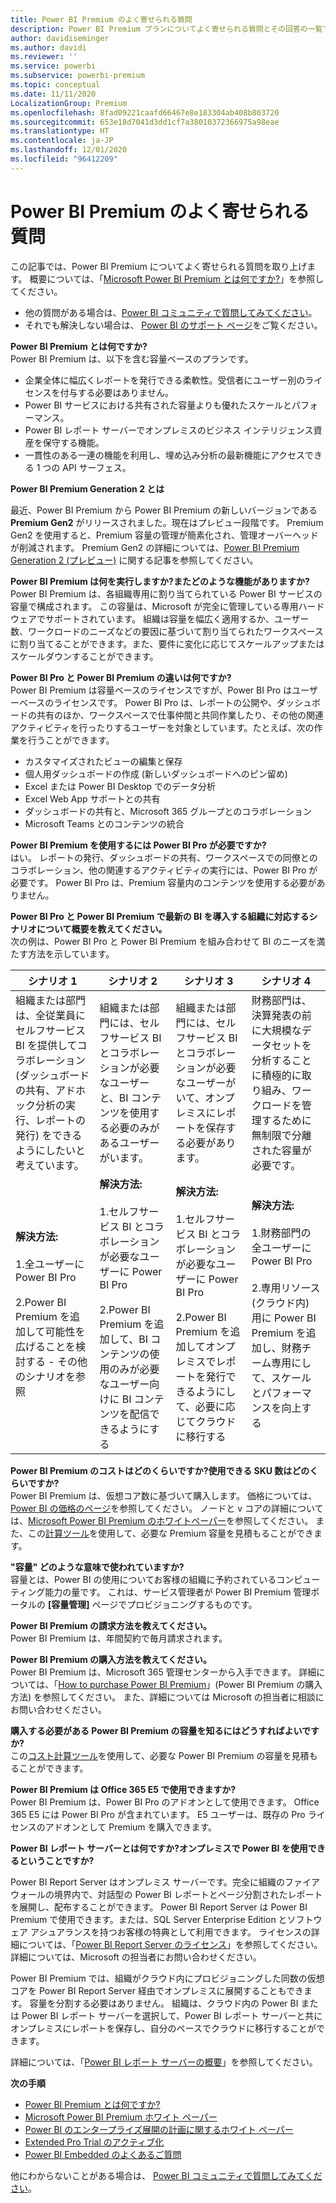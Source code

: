 ```yaml
---
title: Power BI Premium のよく寄せられる質問
description: Power BI Premium プランについてよく寄せられる質問とその回答の一覧です。
author: davidiseminger
ms.author: davidi
ms.reviewer: ''
ms.service: powerbi
ms.subservice: powerbi-premium
ms.topic: conceptual
ms.date: 11/11/2020
LocalizationGroup: Premium
ms.openlocfilehash: 8fad09221caafd66467e8e183304ab408b803720
ms.sourcegitcommit: 653e18d7041d3dd1cf7a38010372366975a98eae
ms.translationtype: HT
ms.contentlocale: ja-JP
ms.lasthandoff: 12/01/2020
ms.locfileid: "96412209"
---
```

# <a name="power-bi-premium-faq"></a>Power BI Premium のよく寄せられる質問

この記事では、Power BI Premium についてよく寄せられる質問を取り上げます。 概要については、「[Microsoft Power BI Premium とは何ですか?](service-premium-what-is.md)」を参照してください。

* 他の質問がある場合は、[Power BI コミュニティで質問してみてください](https://community.powerbi.com/)。
* それでも解決しない場合は、 [Power BI のサポート ページ](https://powerbi.microsoft.com/support/)をご覧ください。

**Power BI Premium とは何ですか?**  
Power BI Premium は、以下を含む容量ベースのプランです。

* 企業全体に幅広くレポートを発行できる柔軟性。受信者にユーザー別のライセンスを付与する必要はありません。
* Power BI サービスにおける共有された容量よりも優れたスケールとパフォーマンス。
* Power BI レポート サーバーでオンプレミスのビジネス インテリジェンス資産を保守する機能。
* 一貫性のある一連の機能を利用し、埋め込み分析の最新機能にアクセスできる 1 つの API サーフェス。

**Power BI Premium Generation 2 とは**

最近、Power BI Premium から Power BI Premium の新しいバージョンである **Premium Gen2** がリリースされました。現在はプレビュー段階です。 Premium Gen2 を使用すると、Premium 容量の管理が簡素化され、管理オーバーヘッドが削減されます。 Premium Gen2 の詳細については、[Power BI Premium Generation 2 (プレビュー)](service-premium-what-is.md#power-bi-premium-generation-2-preview) に関する記事を参照してください。


**Power BI Premium は何を実行しますか?またどのような機能がありますか?**  
Power BI Premium は、各組織専用に割り当てられている Power BI サービスの容量で構成されます。 この容量は、Microsoft が完全に管理している専用ハードウェアでサポートされています。 組織は容量を幅広く適用するか、ユーザー数、ワークロードのニーズなどの要因に基づいて割り当てられたワークスペースに割り当てることができます。また、要件に変化に応じてスケールアップまたはスケールダウンすることができます。

**Power BI Pro と Power BI Premium の違いは何ですか?**  
Power BI Premium は容量ベースのライセンスですが、Power BI Pro はユーザーベースのライセンスです。 Power BI Pro は、レポートの公開や、ダッシュボードの共有のほか、ワークスペースで仕事仲間と共同作業したり、その他の関連アクティビティを行ったりするユーザーを対象としています。たとえば、次の作業を行うことができます。

* カスタマイズされたビューの編集と保存
* 個人用ダッシュボードの作成 (新しいダッシュボードへのピン留め)
* Excel または Power BI Desktop でのデータ分析
* Excel Web App サポートとの共有
* ダッシュボードの共有と、Microsoft 365 グループとのコラボレーション
* Microsoft Teams とのコンテンツの統合

**Power BI Premium を使用するには Power BI Pro が必要ですか?**  
はい。 レポートの発行、ダッシュボードの共有、ワークスペースでの同僚とのコラボレーション、他の関連するアクティビティの実行には、Power BI Pro が必要です。 Power BI Pro は、Premium 容量内のコンテンツを使用する必要がありません。

**Power BI Pro と Power BI Premium で最新の BI を導入する組織に対応するシナリオについて概要を教えてください。**  
次の例は、Power BI Pro と Power BI Premium を組み合わせて BI のニーズを満たす方法を示しています。

| シナリオ 1 | シナリオ 2 | シナリオ 3 | シナリオ 4 |
| --- | --- | --- | --- |
| 組織または部門は、全従業員にセルフサービス BI を提供してコラボレーション (ダッシュボードの共有、アドホック分析の実行、レポートの発行) をできるようにしたいと考えています。 | 組織または部門には、セルフサービス BI とコラボレーションが必要なユーザーと、BI コンテンツを使用する必要のみがあるユーザーがいます。 | 組織または部門には、セルフサービス BI とコラボレーションが必要なユーザーがいて、オンプレミスにレポートを保存する必要があります。 | 財務部門は、決算発表の前に大規模なデータセットを分析することに積極的に取り組み、ワークロードを管理するために無制限で分離された容量が必要です。 |
| **解決方法:**<br/><br/>1.全ユーザーに Power BI Pro<br/><br/>2.Power BI Premium を追加して可能性を広げることを検討する - その他のシナリオを参照 |**解決方法:**<br/><br/>1.セルフサービス BI とコラボレーションが必要なユーザーに Power BI Pro<br/><br/>2.Power BI Premium を追加して、BI コンテンツの使用のみが必要なユーザー向けに BI コンテンツを配信できるようにする |**解決方法:**<br/><br/>1.セルフサービス BI とコラボレーションが必要なユーザーに Power BI Pro<br/><br/>2.Power BI Premium を追加してオンプレミスでレポートを発行できるようにして、必要に応じてクラウドに移行する |**解決方法:**<br/><br/>1.財務部門の全ユーザーに Power BI Pro<br/><br/>2.専用リソース (クラウド内) 用に Power BI Premium を追加し、財務チーム専用にして、スケールとパフォーマンスを向上する |

**Power BI Premium のコストはどのくらいですか?使用できる SKU 数はどのくらいですか?**  
Power BI Premium は、仮想コア数に基づいて購入します。 価格については、[Power BI の価格のページ](https://powerbi.microsoft.com/pricing/)を参照してください。 ノードと v コアの詳細については、[Microsoft Power BI Premium のホワイトペーパー](https://aka.ms/pbipremiumwhitepaper)を参照してください。 また、この[計算ツール](https://powerbi.microsoft.com/calculator/)を使用して、必要な Premium 容量を見積もることができます。

**"容量" どのような意味で使われていますか?**  
容量とは、Power BI の使用についてお客様の組織に予約されているコンピューティング能力の量です。 これは、サービス管理者が Power BI Premium 管理ポータルの **[容量管理]** ページでプロビジョニングするものです。

**Power BI Premium の請求方法を教えてください。**  
Power BI Premium は、年間契約で毎月請求されます。

**Power BI Premium の購入方法を教えてください。**  
Power BI Premium は、Microsoft 365 管理センターから入手できます。 詳細については、「[How to purchase Power BI Premium](service-admin-premium-purchase.md)」(Power BI Premium の購入方法) を参照してください。 また、詳細については Microsoft の担当者に相談にお問い合わせください。

**購入する必要がある Power BI Premium の容量を知るにはどうすればよいですか?**  
この[コスト計算ツール](https://powerbi.microsoft.com/calculator/)を使用して、必要な Power BI Premium の容量を見積もることができます。

**Power BI Premium は Office 365 E5 で使用できますか?**  
Power BI Premium は、Power BI Pro のアドオンとして使用できます。 Office 365 E5 には Power BI Pro が含まれています。 E5 ユーザーは、既存の Pro ライセンスのアドオンとして Premium を購入できます。

**Power BI レポート サーバーとは何ですか?オンプレミスで Power BI を使用できるということですか?**

Power BI Report Server はオンプレミス サーバーです。完全に組織のファイアウォールの境界内で、対話型の Power BI レポートとページ分割されたレポートを展開し、配布することができます。 Power BI Report Server は Power BI Premium で使用できます。または、SQL Server Enterprise Edition とソフトウェア アシュアランスを持つお客様の特典として利用できます。 ライセンスの詳細については、「[Power BI Report Server のライセンス](../report-server/get-started.md#licensing-power-bi-report-server)」を参照してください。 詳細については、Microsoft の担当者にお問い合わせください。

Power BI Premium では、組織がクラウド内にプロビジョニングした同数の仮想コアを Power BI Report Server 経由でオンプレミスに展開することもできます。 容量を分割する必要はありません。 組織は、クラウド内の Power BI または Power BI レポート サーバーを選択して、Power BI レポート サーバーと共にオンプレミスにレポートを保存し、自分のペースでクラウドに移行することができます。

詳細については、「[Power BI レポート サーバーの概要](../report-server/get-started.md)」を参照してください。

**次の手順**

* [Power BI Premium とは何ですか?](service-premium-what-is.md)
* [Microsoft Power BI Premium ホワイト ペーパー](https://aka.ms/pbipremiumwhitepaper)
* [Power BI のエンタープライズ展開の計画に関するホワイト ペーパー](https://aka.ms/pbienterprisedeploy)
* [Extended Pro Trial のアクティブ化](../fundamentals/service-self-service-signup-for-power-bi.md)
* [Power BI Embedded のよくあるご質問](../developer/embedded/embedded-faq.md)

他にわからないことがある場合は、 [Power BI コミュニティで質問してみてください](https://community.powerbi.com/)。
